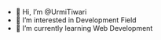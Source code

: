 - 👋 Hi, I’m @UrmiTiwari
- 👀 I’m interested in Development Field
- 🌱 I’m currently learning Web Development

<!---
urmitiwari/urmitiwari is a ✨ special ✨ repository because its `README.md` (this file) appears on your GitHub profile.
You can click the Preview link to take a look at your changes.
--->
